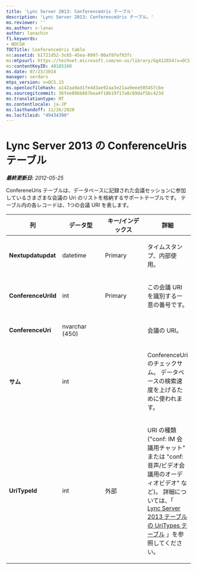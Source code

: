 ```yaml
---
title: 'Lync Server 2013: ConferenceUris テーブル'
description: 'Lync Server 2013: ConferenceUris テーブル。'
ms.reviewer: ''
ms.author: v-lanac
author: lanachin
f1.keywords:
- NOCSH
TOCTitle: ConferenceUris table
ms:assetid: b1721d52-3c65-45ea-8997-06af8fef93fc
ms:mtpsurl: https://technet.microsoft.com/en-us/library/Gg412854(v=OCS.15)
ms:contentKeyID: 48185160
ms.date: 07/23/2014
manager: serdars
mtps_version: v=OCS.15
ms.openlocfilehash: a142aa9ad1fe4d3ae92aa3e21aa9eee505457cbe
ms.sourcegitcommit: 36fee89bb887bea4f18b19f17a8c69daf5bc423d
ms.translationtype: MT
ms.contentlocale: ja-JP
ms.lasthandoff: 11/26/2020
ms.locfileid: "49434390"
---
```

# <a name="conferenceuris-table-in-lync-server-2013"></a>Lync Server 2013 の ConferenceUris テーブル

<div data-xmlns="http://www.w3.org/1999/xhtml">

<div class="topic" data-xmlns="http://www.w3.org/1999/xhtml" data-msxsl="urn:schemas-microsoft-com:xslt" data-cs="https://msdn.microsoft.com/">

<div data-asp="https://msdn2.microsoft.com/asp">



</div>

<div id="mainSection">

<div id="mainBody">

<span> </span>

_**最終更新日:** 2012-05-25_

ConfereneUris テーブルは、データベースに記録された会議セッションに参加しているさまざまな会議の Uri のリストを格納するサポートテーブルです。 テーブル内の各レコードは、1つの会議 URI を表します。


<table>
<colgroup>
<col style="width: 25%" />
<col style="width: 25%" />
<col style="width: 25%" />
<col style="width: 25%" />
</colgroup>
<thead>
<tr class="header">
<th>列</th>
<th>データ型</th>
<th>キー/インデックス</th>
<th>詳細</th>
</tr>
</thead>
<tbody>
<tr class="odd">
<td><p><strong>Nextupdatupdat</strong></p></td>
<td><p>datetime</p></td>
<td><p>Primary</p></td>
<td><p>タイムスタンプ、内部使用。</p></td>
</tr>
<tr class="even">
<td><p><strong>ConferenceUriId</strong></p></td>
<td><p>int</p></td>
<td><p>Primary</p></td>
<td><p>この会議 URI を識別する一意の番号です。</p></td>
</tr>
<tr class="odd">
<td><p><strong>ConferenceUri</strong></p></td>
<td><p>nvarchar (450)</p></td>
<td></td>
<td><p>会議の URI。</p></td>
</tr>
<tr class="even">
<td><p><strong>サム</strong></p></td>
<td><p>int</p></td>
<td></td>
<td><p>ConferenceUri のチェックサム。 データベースの検索速度を上げるために使われます。</p></td>
</tr>
<tr class="odd">
<td><p><strong>UriTypeId</strong></p></td>
<td><p>int</p></td>
<td><p>外部</p></td>
<td><p>URI の種類 ("conf: IM 会議用チャット" または "conf: 音声/ビデオ会議用のオーディオビデオ" など)。 詳細については、「 <a href="lync-server-2013-uritypes-table.md">Lync Server 2013 テーブルの UriTypes テーブル</a> 」を参照してください。</p></td>
</tr>
</tbody>
</table>


</div>

<span> </span>

</div>

</div>

</div>

